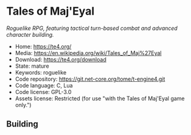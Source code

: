 # Tales of Maj'Eyal

_Roguelike RPG, featuring tactical turn-based combat and advanced character building._

- Home: https://te4.org/
- Media: https://en.wikipedia.org/wiki/Tales_of_Maj%27Eyal
- Download: https://te4.org/download
- State: mature
- Keywords: roguelike
- Code repository: https://git.net-core.org/tome/t-engine4.git
- Code language: C, Lua
- Code license: GPL-3.0
- Assets license: Restricted (for use "with the Tales of Maj'Eyal game only.")

## Building

